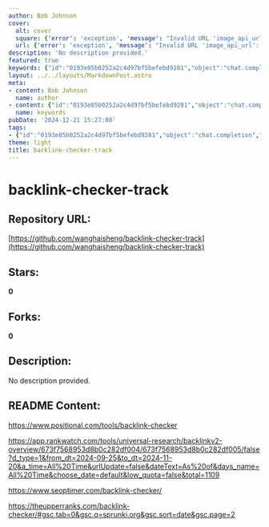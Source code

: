 ```yaml
---
author: Bob Johnson
cover:
  alt: cover
  square: {'error': 'exception', 'message': "Invalid URL 'image_api_url': No scheme supplied. Perhaps you meant https://image_api_url?"}
  url: {'error': 'exception', 'message': "Invalid URL 'image_api_url': No scheme supplied. Perhaps you meant https://image_api_url?"}
description: 'No description provided.'
featured: true
keywords: {"id":"0193e85b0252a2c4d97bf5befebd9281","object":"chat.completion","created":1734770098,"model":"Qwen/Qwen2.5-7B-Instruct","choices":[{"index":0,"message":{"role":"assistant","content":"Sure, here are the keywords and tags extracted from the provided text:\n\n**Keywords:**\n- backlink checker\n- backlink checker tool\n- backlink research\n- SEO tool\n- online ranking checker\n- universal research\n- positional\n- rankwatch\n- seoptimer\n- the upperranks\n\n**Tags:**\n- Tools\n- SEO\n- Backlink Analysis\n- Online Metrics\n- Research\n- Positioning\n- Ranking Checkers"},"finish_reason":"stop"}],"usage":{"prompt_tokens":255,"completion_tokens":95,"total_tokens":350},"system_fingerprint":""}
layout: ../../layouts/MarkdownPost.astro
meta:
- content: Bob Johnson
  name: author
- content: {"id":"0193e85b0252a2c4d97bf5befebd9281","object":"chat.completion","created":1734770098,"model":"Qwen/Qwen2.5-7B-Instruct","choices":[{"index":0,"message":{"role":"assistant","content":"Sure, here are the keywords and tags extracted from the provided text:\n\n**Keywords:**\n- backlink checker\n- backlink checker tool\n- backlink research\n- SEO tool\n- online ranking checker\n- universal research\n- positional\n- rankwatch\n- seoptimer\n- the upperranks\n\n**Tags:**\n- Tools\n- SEO\n- Backlink Analysis\n- Online Metrics\n- Research\n- Positioning\n- Ranking Checkers"},"finish_reason":"stop"}],"usage":{"prompt_tokens":255,"completion_tokens":95,"total_tokens":350},"system_fingerprint":""}
  name: keywords
pubDate: '2024-12-21 15:27:08'
tags:
- {"id":"0193e85b0252a2c4d97bf5befebd9281","object":"chat.completion","created":1734770098,"model":"Qwen/Qwen2.5-7B-Instruct","choices":[{"index":0,"message":{"role":"assistant","content":"Sure, here are the keywords and tags extracted from the provided text:\n\n**Keywords:**\n- backlink checker\n- backlink checker tool\n- backlink research\n- SEO tool\n- online ranking checker\n- universal research\n- positional\n- rankwatch\n- seoptimer\n- the upperranks\n\n**Tags:**\n- Tools\n- SEO\n- Backlink Analysis\n- Online Metrics\n- Research\n- Positioning\n- Ranking Checkers"},"finish_reason":"stop"}],"usage":{"prompt_tokens":255,"completion_tokens":95,"total_tokens":350},"system_fingerprint":""}
theme: light
title: backlink-checker-track
---
```


# backlink-checker-track

## Repository URL: 
[https://github.com/wanghaisheng/backlink-checker-track](https://github.com/wanghaisheng/backlink-checker-track)

## Stars: 
**0**

## Forks: 
**0**

## Description: 
No description provided.

## README Content: 

https://www.positional.com/tools/backlink-checker

https://app.rankwatch.com/tools/universal-research/backlinkv2-overview/673f7568953d8b0c282df004/673f7568953d8b0c282df005/false?d_type=1&from_dt=2024-09-25&to_dt=2024-11-20&a_time=All%20Time&urlUpdate=false&dateText=As%20of&days_name=All%20Time&choose_date=default&low_quota=false&total=1109


https://www.seoptimer.com/backlink-checker/


https://theupperranks.com/backlink-checker/#gsc.tab=0&gsc.q=sprunki.org&gsc.sort=date&gsc.page=2

